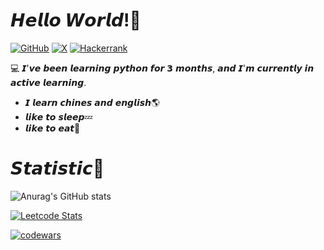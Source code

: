# 𝙃𝙚𝙡𝙡𝙤 𝙒𝙤𝙧𝙡𝙙!👋
[![GitHub](https://img.shields.io/badge/GitHub-100000?style=for-the-badge&logo=github&logoColor=white)](https://github.com/ayuhik)
[![X](https://img.shields.io/badge/Twitter-000?style=for-the-badge&logo=x)](https://x.com/ayuhik264)
[![Hackerrank](https://img.shields.io/badge/-Hackerrank-2EC866?style=for-the-badge&logo=HackerRank&logoColor=white)](https://hackerrank.com/profile/ayuhik)  

💻 𝙄'𝙫𝙚 𝙗𝙚𝙚𝙣 𝙡𝙚𝙖𝙧𝙣𝙞𝙣𝙜 𝙥𝙮𝙩𝙝𝙤𝙣 𝙛𝙤𝙧 𝟯 𝙢𝙤𝙣𝙩𝙝𝙨, 𝙖𝙣𝙙 𝙄'𝙢 𝙘𝙪𝙧𝙧𝙚𝙣𝙩𝙡𝙮 𝙞𝙣 𝙖𝙘𝙩𝙞𝙫𝙚 𝙡𝙚𝙖𝙧𝙣𝙞𝙣𝙜.
- 𝙄 𝙡𝙚𝙖𝙧𝙣 𝙘𝙝𝙞𝙣𝙚𝙨 𝙖𝙣𝙙 𝙚𝙣𝙜𝙡𝙞𝙨𝙝🌎
- 𝙡𝙞𝙠𝙚 𝙩𝙤 𝙨𝙡𝙚𝙚𝙥💤
- 𝙡𝙞𝙠𝙚 𝙩𝙤 𝙚𝙖𝙩🍔

# 𝙎𝙩𝙖𝙩𝙞𝙨𝙩𝙞𝙘📄
![Anurag's GitHub stats](https://github-readme-stats.vercel.app/api?username=ayuhik&show_icons=true&theme=radical)

[![Leetcode Stats](https://leetcard.jacoblin.cool/ayuhik)](https://leetcode.com/ayuhik)

[![codewars](https://www.codewars.com/users/ayuhik/badges/large)](https://www.codewars.com/users/ayuhik)   

